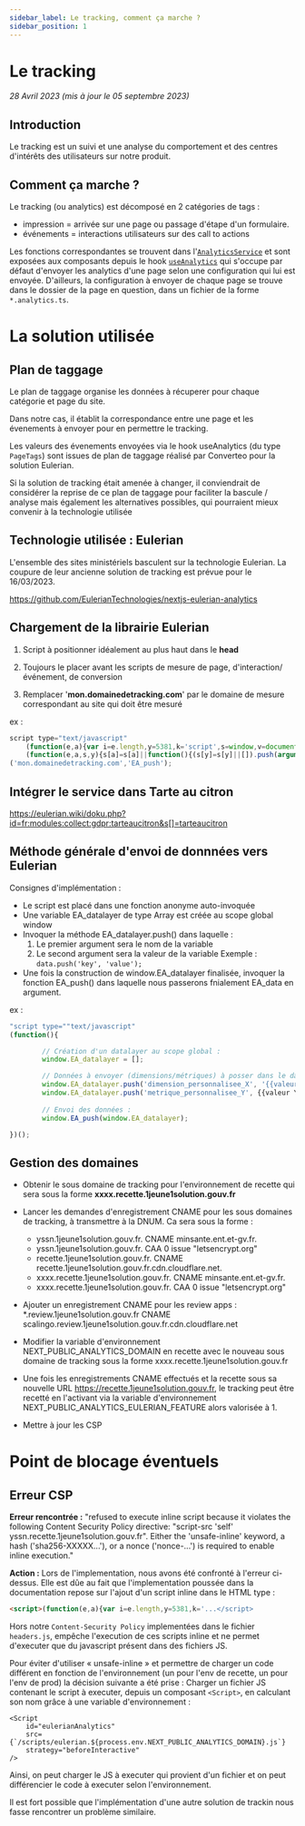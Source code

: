 ```yaml
---
sidebar_label: Le tracking, comment ça marche ?
sidebar_position: 1
---
```


# Le tracking

_28 Avril 2023 (mis à jour le 05 septembre 2023)_

## Introduction 

Le tracking est un suivi et une analyse du comportement et des centres d'intérêts des utilisateurs sur notre produit.

## Comment ça marche ?

Le tracking (ou analytics) est décomposé en 2 catégories de tags :

* impression = arrivée sur une page ou passage d'étape d'un formulaire.
* événements = interactions utilisateurs sur des call to actions

Les fonctions correspondantes se trouvent dans
l'[`AnalyticsService`](https://github.com/DNUM-SocialGouv/1j1s-front/blob/main/src/client/services/analytics/analytics.service.ts) et sont exposées aux composants depuis le
hook [`useAnalytics`](https://github.com/DNUM-SocialGouv/1j1s-front/blob/main/src/client/hooks/useAnalytics.ts) qui s'occupe par défaut d'envoyer les analytics d'une page selon
une configuration qui lui est envoyée. D'ailleurs, la configuration à envoyer de chaque page se trouve dans le dossier
de la page en question, dans un fichier de la forme `*.analytics.ts`.

# La solution utilisée 

## Plan de taggage

Le plan de taggage organise les données à récuperer pour chaque catégorie et page du site.

Dans notre cas, il établit la correspondance entre une page et les évenements à envoyer pour en permettre le tracking.  

Les valeurs des évenements envoyées via le hook useAnalytics (du type `PageTags`) sont issues de plan de taggage
réalisé par Converteo pour la solution Eulerian.

Si la solution de tracking était amenée à changer, il conviendrait de considérer la reprise de ce plan de taggage pour
faciliter la bascule / analyse mais également les alternatives possibles, qui pourraient mieux convenir à la technologie
utilisée

## Technologie utilisée : Eulerian

L'ensemble des sites ministériels basculent sur la technologie Eulerian. La coupure de leur ancienne solution de tracking est prévue pour le 16/03/2023. 

https://github.com/EulerianTechnologies/nextjs-eulerian-analytics

## Chargement de la librairie Eulerian

1. Script à positionner idéalement au plus haut dans le **head**

2. Toujours le placer avant les scripts de mesure de page, d'interaction/événement, de conversion

3. Remplacer '**mon.domainedetracking.com**' par le  domaine de mesure correspondant au site qui doit être mesuré


ex : 
```js
script type="text/javascript"
    (function(e,a){var i=e.length,y=5381,k='script',s=window,v=document,o=v.createElement(k);for(;i;){i-=1;y=(y*33)^e.charCodeAt(i)}y='_EA_'+(y>>>=0);
    (function(e,a,s,y){s[a]=s[a]||function(){(s[y]=s[y]||[]).push(arguments);s[y].eah=e;};}(e,a,s,y));i=new Date/1E7|0;o.ea=y;y=i%26;o.async=1;o.src='//'+e+'/'+String.fromCharCode(97+y,122-y,65+y)+(i%1E3)+'.js?2';s=v.getElementsByTagName(k)[0];s.parentNode.insertBefore(o,s);})
('mon.domainedetracking.com','EA_push');
```


## Intégrer le service dans Tarte au citron

https://eulerian.wiki/doku.php?id=fr:modules:collect:gdpr:tarteaucitron&s[]=tarteaucitron

## Méthode générale d'envoi de donnnées vers Eulerian 

Consignes d'implémentation :

- Le script est placé dans une fonction anonyme auto-invoquée
- Une variable EA_datalayer de type Array est créée au scope global window
- Invoquer la méthode EA_datalayer.push() dans laquelle :
    1. Le premier argument sera le nom de la variable
    2. Le second argument sera la valeur de la variable
            Exemple :
            `data.push('key', 'value');`
- Une fois la construction de window.EA_datalayer finalisée, invoquer la fonction EA_push() dans laquelle nous passerons fnialement EA_data en argument.

ex : 
```js
"script type=""text/javascript"
(function(){

        // Création d'un datalayer au scope global :
        window.EA_datalayer = [];

        // Données à envoyer (dimensions/métriques) à posser dans le datalayer :
        window.EA_datalayer.push('dimension_personnalisee_X', '{{valeur X}}'); // etc.
        window.EA_datalayer.push('metrique_personnalisee_Y', {{valeur Y}}); // etc.
    
        // Envoi des données :
        window.EA_push(window.EA_datalayer);

})();
```

## Gestion des domaines

- Obtenir le sous domaine de tracking pour l'environnement de recette qui sera sous la forme **xxxx.recette.1jeune1solution.gouv.fr**
- Lancer les demandes d'enregistrement CNAME pour les sous domaines de tracking, à transmettre à la DNUM. 
Ca sera sous la forme :
    - yssn.1jeune1solution.gouv.fr. CNAME minsante.ent.et-gv.fr.
    - yssn.1jeune1solution.gouv.fr. CAA 0 issue "letsencrypt.org"
    - recette.1jeune1solution.gouv.fr. CNAME recette.1jeune1solution.gouv.fr.cdn.cloudflare.net.
    - xxxx.recette.1jeune1solution.gouv.fr. CNAME minsante.ent.et-gv.fr.
    - xxxx.recette.1jeune1solution.gouv.fr. CAA 0 issue "letsencrypt.org"

- Ajouter un enregistrement CNAME pour les review apps : *.review.1jeune1solution.gouv.fr CNAME scalingo.review.1jeune1solution.gouv.fr.cdn.cloudflare.net
- Modifier la variable d'environnement NEXT_PUBLIC_ANALYTICS_DOMAIN en recette avec le nouveau sous domaine de tracking sous la forme xxxx.recette.1jeune1solution.gouv.fr
- Une fois les enregistrements CNAME effectués et la recette sous sa nouvelle URL https://recette.1jeune1solution.gouv.fr, le tracking peut être recetté en l'activant via la variable d'environnement NEXT_PUBLIC_ANALYTICS_EULERIAN_FEATURE alors valorisée à 1.
- Mettre à jour les CSP


# Point de blocage éventuels 

## Erreur CSP
**Erreur rencontrée :** "refused to execute inline script because it violates the following Content Security Policy directive: "script-src 'self' yssn.recette.1jeune1solution.gouv.fr". Either the 'unsafe-inline' keyword, a hash ('sha256-XXXXX...'), or a nonce ('nonce-...') is required to enable inline execution."

**Action :**
Lors de l'implementation, nous avons été confronté à l'erreur ci-dessus.
Elle est dûe au fait que l'implementation poussée dans la documentation repose sur l'ajout d'un script inline dans le
HTML type :
```html
<script>(function(e,a){var i=e.length,y=5381,k='...</script>
```

Hors notre `Content-Security Policy` implementées dans le fichier `headers.js`, empêche l'execution de ces scripts
inline et ne permet d'executer que du javascript présent dans des fichiers JS. 

Pour éviter d'utiliser « unsafe-inline » et permettre de charger un code différent en fonction de l'environnement (un
pour l'env de recette, un pour l'env de prod) la décision suivante a été prise :
Charger un fichier JS contenant le script à executer, depuis un composant `<Script>`, en calculant son nom grâce à une
variable d'environnement :  
```tsx
<Script
    id="eulerianAnalytics"
    src={`/scripts/eulerian.${process.env.NEXT_PUBLIC_ANALYTICS_DOMAIN}.js`}
    strategy="beforeInteractive"
/>
```

Ainsi, on peut charger le JS à executer qui provient d'un fichier et on peut différencier le code à executer selon
l'environnement.

Il est fort possible que l'implémentation d'une autre solution de trackin nous fasse rencontrer un problème similaire.
